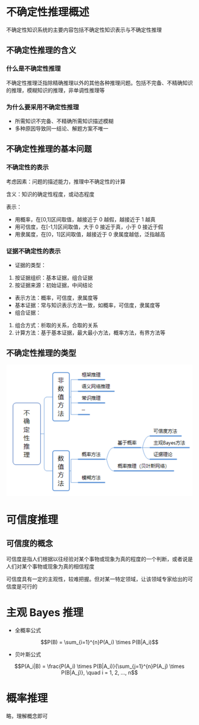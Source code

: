 # 不确定性推理概述

不确定性知识系统的主要内容包括不确定性知识表示与不确定性推理

## 不确定性推理的含义

### 什么是不确定性推理

不确定性推理泛指除精确推理以外的其他各种推理问题。包括不完备、不精确知识的推理，模糊知识的推理，非单调性推理等

### 为什么要采用不确定性推理

- 所需知识不完备、不精确所需知识描述模糊
- 多种原因导致同一结论、解题方案不唯一

## 不确定性推理的基本问题

### 不确定性的表示

考虑因素：问题的描述能力，推理中不确定性的计算

含义：知识的确定性程度，或动态程度

表示：

- 用概率，在[0,1]区间取值，越接近于 0 越假，越接近于 1 越真
- 用可信度，在[-1,1]区间取值，大于 0 接近于真，小于 0 接近于假
- 用隶属度，在[0，1]区间取值，越接近于 0 隶属度越低，泛指越高

### 证据不确定性的表示

- 证据的类型：

1. 按证据组织：基本证据，组合证据
2. 按证据来源：初始证据，中间结论

- 表示方法：概率，可信度，隶属度等
- 基本证据：常与知识表示方法一致，如概率，可信度，隶属度等
- 组合证据：

1. 组合方式：析取的关系，合取的关系
2. 计算方法：基于基本证据，最大最小方法，概率方法，有界方法等

## 不确定性推理的类型

![image-20241225191858921](./image/不确定性推理的类型.png)

# 可信度推理

## 可信度的概念

可信度是指人们根据以往经验对某个事物或现象为真的程度的一个判断，或者说是人们对某个事物或现象为真的相信程度

可信度具有一定的主观性，较难把握。但对某一特定领域，让该领域专家给出的可信度是可行的

# 主观 Bayes 推理

- 全概率公式

$$P(B) = \sum_{i=1}^{n}P(A_i) \times P(B|A_i)$$

- 贝叶斯公式

$$P(A_i|B) = \frac{P(A_i) \times P(B|A_i)}{\sum_{j=1}^{n}P(A_j) \times P(B|A_j)}, \quad i = 1, 2, ..., n$$

# 概率推理

略，理解概念即可
